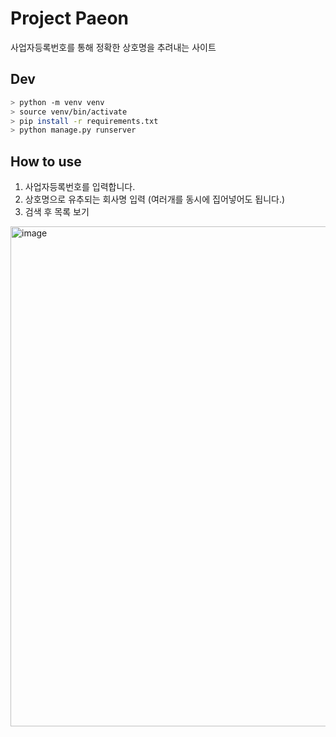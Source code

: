 # Project Paeon

사업자등록번호를 통해 정확한 상호명을 추려내는 사이트

## Dev

```bash
> python -m venv venv
> source venv/bin/activate
> pip install -r requirements.txt
> python manage.py runserver
```

## How to use

1. 사업자등록번호를 입력합니다.
2. 상호명으로 유추되는 회사명 입력 (여러개를 동시에 집어넣어도 됩니다.)
3. 검색 후 목록 보기

<img width="800" alt="image" src="https://user-images.githubusercontent.com/47373998/164879467-d8bbff3e-470c-44f2-b219-725ef397bfc4.png">

